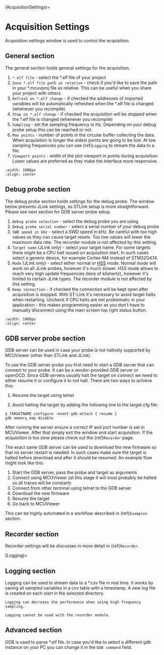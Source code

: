 
(AcquisitionSettings)=
# Acquisition Settings

Acquisition settings window is used to control the acquisition. 

## General section

The general section holds general settings for the acquisition.

1. `*.elf file` - select the *.elf file of your project
2. `Save *.elf file path as relative` - check if you'd like to save the path in your *.mcuvproj file as relative. This can be useful when you share your project with others.
3. `Refresh on *.elf change` - if checked the addresses of imported variables will be automatically refreshed when the *.elf file is changed (whenever you recompile)
4. `Stop on *.elf change` - if checked the acquisition will be stopped when the *.elf file is changed (whenever you recompile)
5. `Sampling` - set the sampling frequency in Hz. Depending on your debug probe setup this can be reached or not. 
6. `Max points` - number of points in the circular buffer collecting the data. When acquisition is longer the oldest points are going to be lost. At low sampling frequencies you can use {ref}`Logging` to stream the data to a file.
7. `Viewport points` - width of the plot viewport in points during acquisition. Lower values are preferred as they make the interface more responsive.


```{figure} ./images/AcquisitionGeneral.png
:width: 1000px
:align: center
```

## Debug probe section

The debug probe section holds settings for the debug probe. The window below presents JLink settings, as STLink setup is more straightforward. Please see next section for GDB server probe setup.

1. `Debug probe selection` - select the debug probe you are using
2. `Debug probe serial number` - select a serial number of your debug probe
3. `SWD speed in kHz` - select a SWD speed in kHz. Be careful with too high values as they can cause target resets. Too low values will lower the maximum data rate. The recorder module is not affected by this setting.
4. `Target name` (JLink only) - select your target name. For some targets there might be a CPU halt issued on acquisition start. In such cases select a generic device, for example Cortex-M4 instead of STM32G474.
5. `Mode` (JLink only) - select either normal or [HSS]("https://kb.segger.com/J-Link_High-Speed_Sampling") mode. Normal mode will work on all JLink probes, however it's much slower. HSS mode allows to reach very high update frequencies (tens of kilohertz), however it's limited to certain JLink types. The recorder module is not affected by this setting.
6. `Keep connection` - if checked the connection will be kept open after acquisition is stopped. With ST-Link it's necessary to avoid target halts when restarting. Uncheck if CPU halts are not problematic in your application - this makes programming easier as you don't have to manually disconnect using the main screen top right status button. 

```{figure} ./images/AcquisitionDebugProbe.png
:width: 1000px
:align: center
```

## GDB server probe section

GDB server can be used in case your probe is not natively supported by MCUViewer (other than STLink and JLink).

To use the GDB server probe you first need to start a GDB server that can connect to your probe. It can be a vendor-provided GDB server or openOCD. Since GDB servers usually halt the target on connect we need to either resume it or configure it to not halt. There are two ways to achieve this:

1. Resume the target using telnet

2. Avoid halting the target by adding the following line to the target.cfg file:

```
$_TARGETNAME configure -event gdb-attach { resume }
gdb memory_map disable
```

After running the server ensure a correct IP and port number is set in MCUViewer. After that simply exit the window and start acquisition. If the acquisition is too slow please check out the {ref}`Recorder` page. 

The exact same GDB server can be used to download the new firmware so that no server restart is needed. In such cases make sure the target is halted before download and after it should be resumed. An example flow might look like this:

1. Start the GDB server, pass the probe and target as arguments
2. Connect using MCUViewer (at this stage it will most probably be halted so all traces will be constant)
3. Connect from other terminal using telnet to the GDB server
4. Download the new firmware
5. Resume the target
6. Go back to MCUViewer

This can be highly automated in a workflow described in {ref}`Examples` section.


## Recorder section

Recorder settings will be discusses in more detail in {ref}`Recorder`.

(Logging)=
## Logging section

Logging can be used to stream data to a *.csv file in real time. It works by saving all sampled variables in a csv table with a timestamp. A new log file is created on each start in the selected directory. 

```{note}
Logging can decrease the performance when using high frequency sampling. 
```

```{note}
Logging cannot be used with the recorder module.
```

## Advanced section

GDB is used to parse *.elf file. In case you'd like to select a different gdb instance on your PC you can change it in the `GDB command` field. 